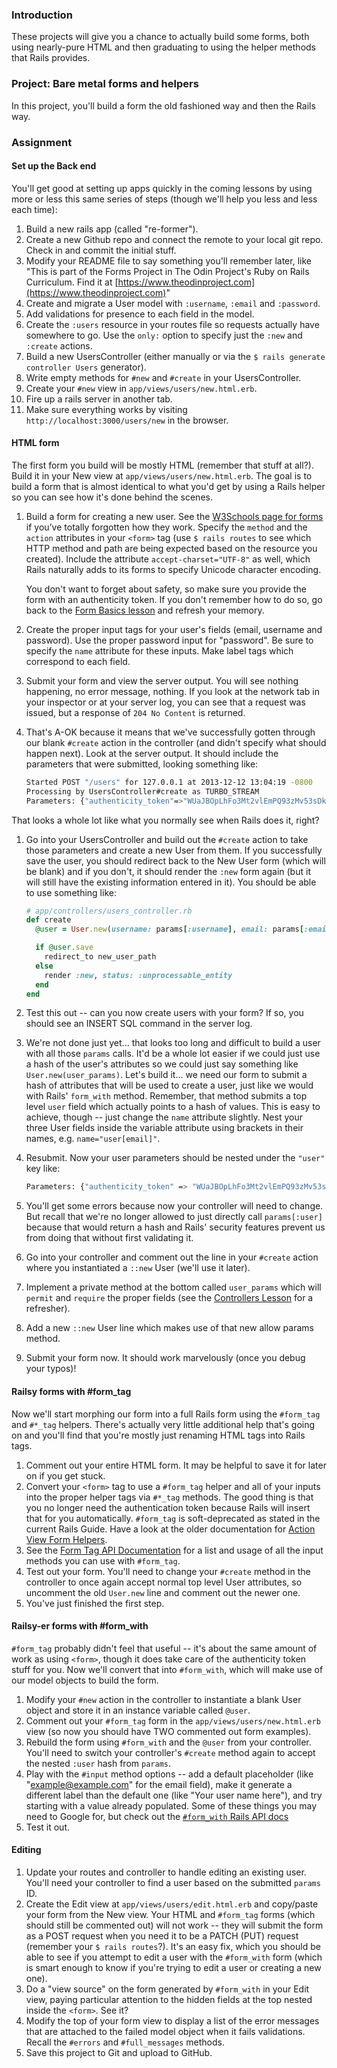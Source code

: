 ### Introduction

These projects will give you a chance to actually build some forms, both using nearly-pure HTML and then graduating to using the helper methods that Rails provides.

### Project: Bare metal forms and helpers

In this project, you'll build a form the old fashioned way and then the Rails way.

### Assignment

<div class="lesson-content__panel" markdown="1">

#### Set up the Back end

You'll get good at setting up apps quickly in the coming lessons by using more or less this same series of steps (though we'll help you less and less each time):

1. Build a new rails app (called "re-former").
1. Create a new Github repo and connect the remote to your local git repo. Check in and commit the initial stuff.
1. Modify your README file to say something you'll remember later, like "This is part of the Forms Project in The Odin Project's Ruby on Rails Curriculum. Find it at [https://www.theodinproject.com](https://www.theodinproject.com)"
1. Create and migrate a User model with `:username`, `:email` and `:password`.
1. Add validations for presence to each field in the model.
1. Create the `:users` resource in your routes file so requests actually have somewhere to go.  Use the `only:` option to specify just the `:new` and `:create` actions.
1. Build a new UsersController (either manually or via the `$ rails generate controller Users` generator).
1. Write empty methods for `#new` and `#create` in your UsersController.
1. Create your `#new` view in `app/views/users/new.html.erb`.
1. Fire up a rails server in another tab.
1. Make sure everything works by visiting `http://localhost:3000/users/new` in the browser.

#### HTML form

The first form you build will be mostly HTML (remember that stuff at all?).  Build it in your New view at `app/views/users/new.html.erb`.  The goal is to build a form that is almost identical to what you'd get by using a Rails helper so you can see how it's done behind the scenes.

1. Build a form for creating a new user. See the [W3Schools page for forms](https://www.w3schools.com/tags/tag_form.asp) if you’ve totally forgotten how they work. Specify the `method` and the `action` attributes in your `<form>` tag (use `$ rails routes` to see which HTTP method and path are being expected based on the resource you created).  Include the attribute `accept-charset="UTF-8"` as well, which Rails naturally adds to its forms to specify Unicode character encoding.

   You don't want to forget about safety, so make sure you provide the form with an authenticity token. If you don't remember how to do so, go back to the [Form Basics lesson](https://www.theodinproject.com/lessons/ruby-on-rails-form-basics#railsifying-your-form) and refresh your memory.

1. Create the proper input tags for your user's fields (email, username and password).  Use the proper password input for "password".  Be sure to specify the `name` attribute for these inputs.  Make label tags which correspond to each field.
1. Submit your form and view the server output. You will see nothing happening, no error message, nothing. If you look at the network tab in your inspector or at your server log, you can see that a request was issued, but a response of `204 No Content` is returned.
1. That's A-OK because it means that we've successfully gotten through our blank `#create` action in the controller (and didn't specify what should happen next).  Look at the server output.  It should include the parameters that were submitted, looking something like:

   ```bash
   Started POST "/users" for 127.0.0.1 at 2013-12-12 13:04:19 -0800
   Processing by UsersController#create as TURBO_STREAM
   Parameters: {"authenticity_token"=>"WUaJBOpLhFo3Mt2vlEmPQ93zMv53sDk6WFzZ2YJJQ0M=", "username"=>"foobar", "email"=>"foo@bar.com", "password"=>"[FILTERED]"}
   ```

That looks a whole lot like what you normally see when Rails does it, right?

1. Go into your UsersController and build out the `#create` action to take those parameters and create a new User from them.  If you successfully save the user, you should redirect back to the New User form (which will be blank) and if you don't, it should render the `:new` form again (but it will still have the existing information entered in it).  You should be able to use something like:

   ```ruby
   # app/controllers/users_controller.rb
   def create
     @user = User.new(username: params[:username], email: params[:email], password: params[:password])

     if @user.save
       redirect_to new_user_path
     else
       render :new, status: :unprocessable_entity
     end
   end
   ```

1. Test this out -- can you now create users with your form? If so, you should see an INSERT SQL command in the server log.
1. We're not done just yet... that looks too long and difficult to build a user with all those `params` calls. It'd be a whole lot easier if we could just use a hash of the user's attributes so we could just say something like `User.new(user_params)`. Let's build it... we need our form to submit a hash of attributes that will be used to create a user, just like we would with Rails' `form_with` method. Remember, that method submits a top level `user` field which actually points to a hash of values. This is easy to achieve, though -- just change the `name` attribute slightly. Nest your three User fields inside the variable attribute using brackets in their names, e.g. `name="user[email]"`.
1. Resubmit. Now your user parameters should be nested under the `"user"` key like:

   ```bash
   Parameters: {"authenticity_token" => "WUaJBOpLhFo3Mt2vlEmPQ93zMv53sDk6WFzZ2YJJQ0M=", "user" =>{ "username" => "foobar", "email" => "foo@bar.com", "password" => "[FILTERED]" } }
   ```

1. You'll get some errors because now your controller will need to change.  But recall that we're no longer allowed to just directly call `params[:user]` because that would return a hash and Rails' security features prevent us from doing that without first validating it.
1. Go into your controller and comment out the line in your `#create` action where you instantiated a `::new` User (we'll use it later).
1. Implement a private method at the bottom called `user_params` which will `permit` and `require` the proper fields (see the [Controllers Lesson](/lessons/ruby-on-rails-controllers) for a refresher).
1. Add a new `::new` User line which makes use of that new allow params method.
1. Submit your form now.  It should work marvelously (once you debug your typos)!

#### Railsy forms with #form_tag

Now we'll start morphing our form into a full Rails form using the `#form_tag` and `#*_tag` helpers.  There's actually very little additional help that's going on and you'll find that you're mostly just renaming HTML tags into Rails tags.

1. Comment out your entire HTML form.  It may be helpful to save it for later on if you get stuck.
1. Convert your `<form>` tag to use a `#form_tag` helper and all of your inputs into the proper helper tags via `#*_tag` methods.  The good thing is that you no longer need the authentication token because Rails will insert that for you automatically. `#form_tag` is soft-deprecated as stated in the current Rails Guide. Have a look at the older documentation for [Action View Form Helpers](https://guides.rubyonrails.org/v5.2/form_helpers.html).
1. See the [Form Tag API Documentation](http://api.rubyonrails.org/classes/ActionView/Helpers/FormTagHelper.html#method-i-form_tag) for a list and usage of all the input methods you can use with `#form_tag`.
1. Test out your form.  You'll need to change your `#create` method in the controller to once again accept normal top level User attributes, so uncomment the old `User.new` line and comment out the newer one.
1. You've just finished the first step.

#### Railsy-er forms with #form_with

`#form_tag` probably didn't feel that useful -- it's about the same amount of work as using `<form>`, though it does take care of the authenticity token stuff for you.  Now we'll convert that into `#form_with`, which will make use of our model objects to build the form.

1. Modify your `#new` action in the controller to instantiate a blank User object and store it in an instance variable called `@user`.
1. Comment out your `#form_tag` form in the `app/views/users/new.html.erb` view (so now you should have TWO commented out form examples).
1. Rebuild the form using `#form_with` and the `@user` from your controller.  You'll need to switch your controller's `#create` method again to accept the nested `:user` hash from `params`.
1. Play with the `#input` method options -- add a default placeholder (like "<example@example.com>" for the email field), make it generate a different label than the default one (like "Your user name here"), and try starting with a value already populated.  Some of these things you may need to Google for, but check out the [`#form_with` Rails API docs](https://api.rubyonrails.org/v6.1.1/classes/ActionView/Helpers/FormHelper.html#method-i-form_with)
1. Test it out.

#### Editing

1. Update your routes and controller to handle editing an existing user.  You'll need your controller to find a user based on the submitted `params` ID.
1. Create the Edit view at `app/views/users/edit.html.erb` and copy/paste your form from the New view.  Your HTML and `#form_tag` forms (which should still be commented out) will not work -- they will submit the form as a POST request when you need it to be a PATCH (PUT) request (remember your `$ rails routes`?).  It's an easy fix, which you should be able to see if you attempt to edit a user with the `#form_with` form (which is smart enough to know if you're trying to edit a user or creating a new one).
1. Do a "view source" on the form generated by `#form_with` in your Edit view, paying particular attention to the hidden fields at the top nested inside the `<form>`.  See it?
1. Modify the top of your form view to display a list of the error messages that are attached to the failed model object when it fails validations. Recall the `#errors` and `#full_messages` methods.
1. Save this project to Git and upload to GitHub.

</div>
